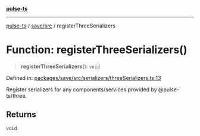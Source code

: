 [**pulse-ts**](../../../README.md)

***

[pulse-ts](../../../README.md) / [save/src](../README.md) / registerThreeSerializers

# Function: registerThreeSerializers()

> **registerThreeSerializers**(): `void`

Defined in: [packages/save/src/serializers/threeSerializers.ts:13](https://github.com/jlehett/pulse-ts/blob/d786433c7cb88fe7c30a7029f46dff58815931cc/packages/save/src/serializers/threeSerializers.ts#L13)

Register serializers for any components/services provided by @pulse-ts/three.

## Returns

`void`
